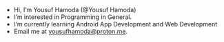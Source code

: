 - Hi, I’m Yousuf Hamoda (@Yousuf Hamoda)
- I’m interested in Programming in General.
- I’m currently learning Android App Development and Web Development
- Email me at yousufhamoda@proton.me.
